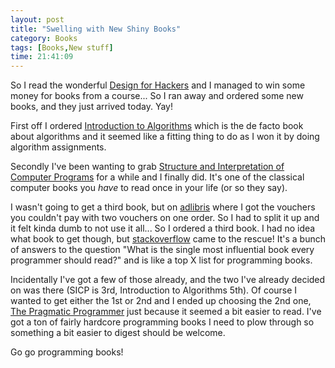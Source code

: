 ```yaml
---
layout: post
title: "Swelling with New Shiny Books"
category: Books
tags: [Books,New stuff]
time: 21:41:09
---
```

So I read the wonderful [Design for Hackers](http://www.designforhackers.com/) and I managed to win some money for books from a course... So I ran away and ordered some new books, and they just arrived today. Yay!

First off I ordered [Introduction to Algorithms](http://highered.mcgraw-hill.com/sites/0070131511/) which is the de facto book about algorithms and it seemed like a fitting thing to do as I won it by doing algorithm assignments.

Secondly I've been wanting to grab [Structure and Interpretation of Computer Programs](http://mitpress.mit.edu/sicp/full-text/book/book.html) for a while and I finally did. It's one of the classical computer books you *have* to read once in your life (or so they say).

I wasn't going to get a third book, but on [adlibris](http://adlibris.com/) where I got the vouchers you couldn't pay with two vouchers on one order. So I had to split it up and it felt kinda dumb to not use it all... So I ordered a third book. I had no idea what book to get though, but [stackoverflow](http://stackoverflow.com/questions/1711/what-is-the-single-most-influential-book-every-programmer-should-read) came to the rescue! It's a bunch of answers to the question "What is the single most influential book every programmer should read?" and is like a top X list for programming books.

Incidentally I've got a few of those already, and the two I've already decided on was there (SICP is 3rd, Introduction to Algorithms 5th). Of course I wanted to get either the 1st or 2nd and I ended up choosing the 2nd one, [The Pragmatic Programmer](http://pragprog.com/the-pragmatic-programmer) just because it seemed a bit easier to read. I've got a ton of fairly hardcore programming books I need to plow through so something a bit easier to digest should be welcome.

Go go programming books!

